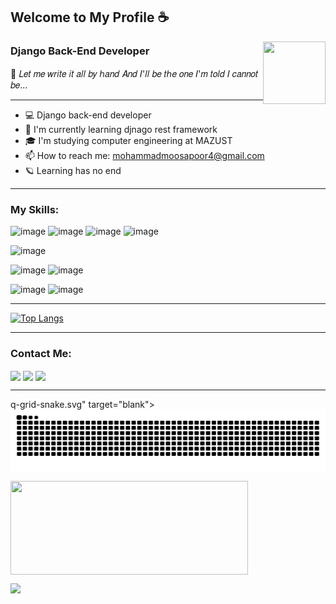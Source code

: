 ## Welcome to My Profile ☕

<a href="#" target="blank"><img align="right" src="https://gifdb.com/images/high/coding-animated-laptop-flow-stream-ja04010rm5o68zfk.webp" height="100" width="100" /></a>

<h3>Django Back-End Developer</h3>

<p>🍁 𝐿𝑒𝑡 𝑚𝑒 𝑤𝑟𝑖𝑡𝑒 𝑖𝑡 𝑎𝑙𝑙 𝑏𝑦 ℎ𝑎𝑛𝑑 𝐴𝑛𝑑 𝐼'𝑙𝑙 𝑏𝑒 𝑡ℎ𝑒 𝑜𝑛𝑒 𝐼'𝑚 𝑡𝑜𝑙𝑑 𝐼 𝑐𝑎𝑛𝑛𝑜𝑡 𝑏𝑒... </p>

<hr></hr>


- 💻 Django back-end developer
- 🌱 I'm currently learning djnago rest framework
- 🎓 I'm studying computer engineering at MAZUST
- 📫 How to reach me: mohammadmoosapoor4@gmail.com
- 🪐 Learning has no end 

<hr></hr>

### My Skills:

![image](https://img.shields.io/badge/Python-FFD43B?style=for-the-badge&logo=python&logoColor=blue)
![image](https://img.shields.io/badge/Django-092E20?style=for-the-badge&logo=django&logoColor=green)
![image](https://img.shields.io/badge/django%20rest-ff1709?style=for-the-badge&logo=django&logoColor=white)
![image](https://img.shields.io/badge/MySQL-005C84?style=for-the-badge&logo=mysql&logoColor=white)

![image](https://img.shields.io/badge/HTML5-E34F26?style=for-the-badge&logo=html5&logoColor=white)

![image](https://img.shields.io/badge/C%2B%2B-00599C?style=for-the-badge&logo=c%2B%2B&logoColor=white)
![image](https://img.shields.io/badge/C%23-239120?style=for-the-badge&logo=c-sharp&logoColor=white)

![image](https://img.shields.io/badge/PyCharm-000000.svg?&style=for-the-badge&logo=PyCharm&logoColor=lightgreen)
![image](https://img.shields.io/badge/Windows_11-0078d4?style=for-the-badge&logo=windows-11&logoColor=white)

<hr></hr>

[![Top Langs](https://github-readme-stats.vercel.app/api/top-langs/?username=mmd-punisher&hide_progress=true&theme=dark)](https://github.com/anuraghazra/github-readme-stats)
<hr></hr>

### Contact Me:
<a href="#" target="blank"><img align="center" src="https://img.shields.io/badge/Telegram-2CA5E0?style=for-the-badge&logo=telegram&logoColor=white"/></a>
<a href="https://instagram.com/mmdetoun?igshid=YTQwZjQ0NmI0OA==" target="blank"><img align="center" src="https://img.shields.io/badge/Instagram-E4405F?style=for-the-badge&logo=instagram&logoColor=white"/></a>
<a href="https://www.linkedin.com/in/mohammad-mousapour-493a23256?utm_source=share&utm_campaign=share_via&utm_content=profile&utm_medium=android_app" target="blank"><img align="center" src="https://img.shields.io/badge/LinkedIn-0077B5?style=for-the-badge&logo=linkedin&logoColor=white"/></a>

<hr></hr>
q-grid-snake.svg" target="blank"><img align="center" src="https://raw.githubusercontent.com/BEPb/BEPb/output/github-contribution-grid-snake.svg" height="100" width="1000" /></a>

<a href="#" target="blank"><img align="center" src="https://camo.githubusercontent.com/f4410ad6798e64d80125ecbef547328f7ccd0e6756b71b8865e319d47696c1b7/68747470733a2f2f67697465652e636f6d2f736b796b65796a6f6b65722f506963436c6f75642f7261772f6d61737465722f696d672f64696e6f2e676966" height="150" width="380" /></a>

[![](https://visitcount.itsvg.in/api?id=mmd-punisher&label=Profile%20Views&color=8&icon=8&pretty=true)](https://visitcount.itsvg.in)
